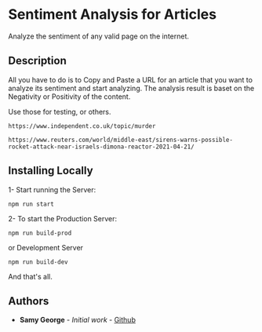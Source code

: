 
# Sentiment Analysis for Articles

Analyze the sentiment of any valid page on the internet.

## Description

All you have to do is to Copy and Paste a URL for an article that you want to analyze its sentiment and start analyzing. The analysis result is baset on the Negativity or Positivity of the content.

Use those for testing, or others.
```
https://www.independent.co.uk/topic/murder

https://www.reuters.com/world/middle-east/sirens-warns-possible-rocket-attack-near-israels-dimona-reactor-2021-04-21/
```

## Installing Locally
1- Start running the Server:
```
npm run start
```
2- To start the Production Server:
```
npm run build-prod
```
or Development Server
```
npm run build-dev
```

And that's all.


## Authors

* **Samy George** - *Initial work* - [Github](https://github.com/samyiskarous)
